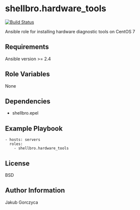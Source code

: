 shellbro.hardware_tools
=======================

[![Build Status](https://travis-ci.org/shellbro/ansible-role-hardware-tools.svg?branch=master)](https://travis-ci.org/shellbro/ansible-role-hardware-tools)

Ansible role for installing hardware diagnostic tools on CentOS 7

Requirements
------------

Ansible version >= 2.4

Role Variables
--------------

None

Dependencies
------------

* shellbro.epel

Example Playbook
----------------

    - hosts: servers
      roles:
        - shellbro.hardware_tools

License
-------

BSD

Author Information
------------------

Jakub Gorczyca
